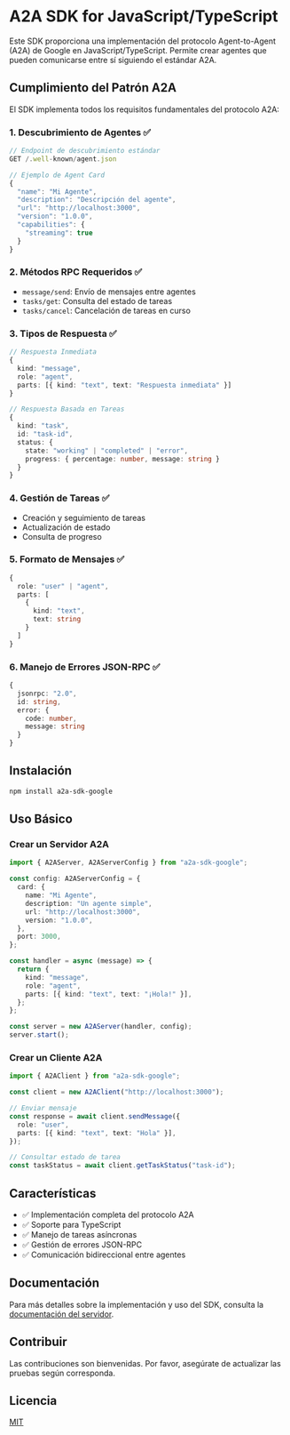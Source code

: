 # A2A SDK for JavaScript/TypeScript

Este SDK proporciona una implementación del protocolo Agent-to-Agent (A2A) de Google en JavaScript/TypeScript. Permite crear agentes que pueden comunicarse entre sí siguiendo el estándar A2A.

## Cumplimiento del Patrón A2A

El SDK implementa todos los requisitos fundamentales del protocolo A2A:

### 1. Descubrimiento de Agentes ✅

```typescript
// Endpoint de descubrimiento estándar
GET /.well-known/agent.json

// Ejemplo de Agent Card
{
  "name": "Mi Agente",
  "description": "Descripción del agente",
  "url": "http://localhost:3000",
  "version": "1.0.0",
  "capabilities": {
    "streaming": true
  }
}
```

### 2. Métodos RPC Requeridos ✅

- `message/send`: Envío de mensajes entre agentes
- `tasks/get`: Consulta del estado de tareas
- `tasks/cancel`: Cancelación de tareas en curso

### 3. Tipos de Respuesta ✅

```typescript
// Respuesta Inmediata
{
  kind: "message",
  role: "agent",
  parts: [{ kind: "text", text: "Respuesta inmediata" }]
}

// Respuesta Basada en Tareas
{
  kind: "task",
  id: "task-id",
  status: {
    state: "working" | "completed" | "error",
    progress: { percentage: number, message: string }
  }
}
```

### 4. Gestión de Tareas ✅

- Creación y seguimiento de tareas
- Actualización de estado
- Consulta de progreso

### 5. Formato de Mensajes ✅

```typescript
{
  role: "user" | "agent",
  parts: [
    {
      kind: "text",
      text: string
    }
  ]
}
```

### 6. Manejo de Errores JSON-RPC ✅

```typescript
{
  jsonrpc: "2.0",
  id: string,
  error: {
    code: number,
    message: string
  }
}
```

## Instalación

```bash
npm install a2a-sdk-google
```

## Uso Básico

### Crear un Servidor A2A

```typescript
import { A2AServer, A2AServerConfig } from "a2a-sdk-google";

const config: A2AServerConfig = {
  card: {
    name: "Mi Agente",
    description: "Un agente simple",
    url: "http://localhost:3000",
    version: "1.0.0",
  },
  port: 3000,
};

const handler = async (message) => {
  return {
    kind: "message",
    role: "agent",
    parts: [{ kind: "text", text: "¡Hola!" }],
  };
};

const server = new A2AServer(handler, config);
server.start();
```

### Crear un Cliente A2A

```typescript
import { A2AClient } from "a2a-sdk-google";

const client = new A2AClient("http://localhost:3000");

// Enviar mensaje
const response = await client.sendMessage({
  role: "user",
  parts: [{ kind: "text", text: "Hola" }],
});

// Consultar estado de tarea
const taskStatus = await client.getTaskStatus("task-id");
```

## Características

- ✅ Implementación completa del protocolo A2A
- ✅ Soporte para TypeScript
- ✅ Manejo de tareas asíncronas
- ✅ Gestión de errores JSON-RPC
- ✅ Comunicación bidireccional entre agentes

## Documentación

Para más detalles sobre la implementación y uso del SDK, consulta la [documentación del servidor](src/server/README.md).

## Contribuir

Las contribuciones son bienvenidas. Por favor, asegúrate de actualizar las pruebas según corresponda.

## Licencia

[MIT](LICENSE)
